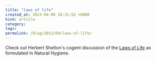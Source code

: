 ```yaml
---
title: "laws of life"
created_at: 2013-04-08 18:31:52 +0000
kind: article
category: 
tags: 
permalink: /blog/2013/04/laws-of-life/
---
```


Check out Herbert Shelton's cogent discussion of the [Laws of Life][1] as formulated in Natural Hygiene.

   [1]: http://www.i-nhs.com/inhs/members/general/e/files/lawsoflife.pdf (books)
